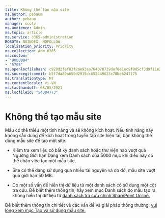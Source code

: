 ```yaml
---
title: Không thể tạo mẫu site
ms.author: pebaum
author: pebaum
manager: scotv
ms.audience: Admin
ms.topic: article
ms.service: o365-administration
ROBOTS: NOINDEX, NOFOLLOW
localization_priority: Priority
ms.collection: Adm_O365
ms.custom:
- "9000094"
- "5708"
ms.openlocfilehash: c928d2fef83f2ae93aa764078739def8e1ec9f9d5cf3d9f11e22cd20702d4ddd
ms.sourcegitcommit: b5f7da89a650d2915dc652449623c78be6247175
ms.translationtype: MT
ms.contentlocale: vi-VN
ms.lasthandoff: 08/05/2021
ms.locfileid: "54084773"
---
```

# <a name="site-template-cannot-be-created"></a>Không thể tạo mẫu site

Mẫu có thể thiếu một tính năng và sẽ không kích hoạt. Nếu tính năng này không sẵn dùng để kích hoạt trong tuyển tập site hiện tại, bạn không thể dùng mẫu site để tạo một site.

- Kiểm tra xem liệu có [](https://support.office.com/article/Manage-large-lists-and-libraries-in-SharePoint-B8588DAE-9387-48C2-9248-C24122F07C59) bất kỳ danh sách hoặc thư viện nào vượt quá Ngưỡng Giới hạn Dạng xem Danh sách của 5000 mục khi điều này có thể chặn việc tạo một mẫu site.

- Site có thể đang sử dụng quá nhiều tài nguyên và do đó, mẫu site vượt quá giới hạn 50 MB.

- Có một số vấn đề hiển thị dữ liệu từ một danh sách có sử dụng một cột tra cứu. Để biết thêm thông tin, hãy xem mục Danh sách do mẫu tạo ra không hiển thị dữ liệu từ [danh sách tra cứu chính SharePoint Online.](https://docs.microsoft.com/sharepoint/support/lists-and-libraries/template-generated-list-incorrect-data)

Để biết thêm thông tin chi tiết về các vấn đề và giải pháp thông thường, [vui lòng xem mục Tạo và sử dụng mẫu site.](https://support.office.com/article/Create-and-use-site-templates-60371B0F-00E0-4C49-A844-34759EBDD989)
